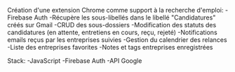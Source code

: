 Création d'une extension Chrome comme support à la recherche d'emploi:
-Firebase Auth
-Récupère les sous-libellés dans le libellé "Candidatures" créés sur Gmail
-CRUD des sous-dossiers
-Modification des statuts des candidatures (en attente, entretiens en cours, reçu, rejeté)
-Notifications emails reçus par les entreprises suivies
-Gestion du calendrier des relances
-Liste des entreprises favorites
-Notes et tags entreprises enregistrées

Stack:
-JavaScript
-Firebase Auth
-API Google
